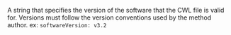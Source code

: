 A string that specifies the version of the software that the CWL file is valid for. Versions must follow the 
version conventions used by the method author.
ex: `softwareVersion: v3.2`